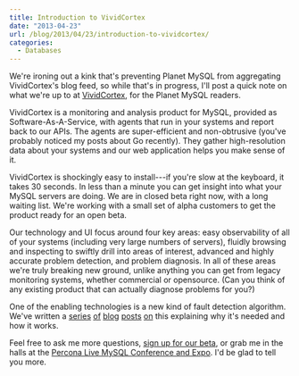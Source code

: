 ```yaml
---
title: Introduction to VividCortex
date: "2013-04-23"
url: /blog/2013/04/23/introduction-to-vividcortex/
categories:
  - Databases
---
```

We're ironing out a kink that's preventing Planet MySQL from aggregating VividCortex's blog feed, so while that's in progress, I'll post a quick note on what we're up to at [VividCortex](https://vividcortex.com/), for the Planet MySQL readers.

VividCortex is a monitoring and analysis product for MySQL, provided as Software-As-A-Service, with agents that run in your systems and report back to our APIs. The agents are super-efficient and non-obtrusive (you've probably noticed my posts about Go recently). They gather high-resolution data about your systems and our web application helps you make sense of it.

VividCortex is shockingly easy to install---if you're slow at the keyboard, it takes 30 seconds. In less than a minute you can get insight into what your MySQL servers are doing. We are in closed beta right now, with a long waiting list. We're working with a small set of alpha customers to get the product ready for an open beta.

Our technology and UI focus around four key areas: easy observability of all of your systems (including very large numbers of servers), fluidly browsing and inspecting to swiftly drill into areas of interest, advanced and highly accurate problem detection, and problem diagnosis. In all of these areas we're truly breaking new ground, unlike anything you can get from legacy monitoring systems, whether commercial or opensource. (Can you think of any existing product that can actually diagnose problems for you?)

One of the enabling technologies is a new kind of fault detection algorithm. We've written a [series](https://vividcortex.com/blog/2013/04/08/why-you-should-almost-never-alert-on-thresholds/) [of](https://vividcortex.com/blog/2013/04/09/a-sure-fire-recipe-for-monitoring-disaster/) [blog](https://vividcortex.com/blog/2013/04/10/2-reasons-why-threshold-based-monitoring-is-hopelessly-broken/) [posts](https://vividcortex.com/blog/2013/04/16/does-it-really-matter-if-monitoring-isnt-built-for-humans/) [on](https://vividcortex.com/blog/2013/04/17/how-does-adaptive-fault-detection-work-does-it-really-eliminate-thresholds/) this explaining why it's needed and how it works.

Feel free to ask me more questions, [sign up for our beta](https://vividcortex.com/), or grab me in the halls at the [Percona Live MySQL Conference and Expo](http://www.percona.com/live/mysql-conference-2013/). I'd be glad to tell you more.


